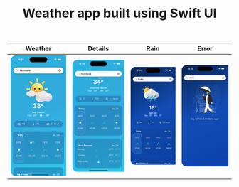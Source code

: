 <h1 align="center">
<br>
Weather app built using Swift UI
</h1>


<br>

|Weather | Details |Rain | Error |
| -- | -- | -- | -- |
| ![Wea](Screenshots/one.png) | ![Pred](Screenshots/two.png) | ![Pred](Screenshots/three.png) | ![Live](Screenshots/four.png) |

